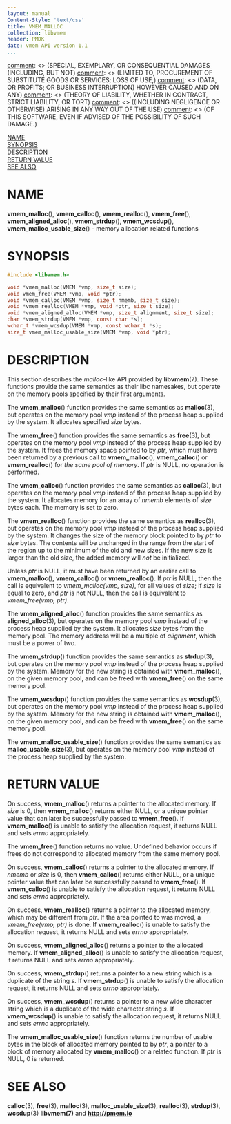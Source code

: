 ```yaml
---
layout: manual
Content-Style: 'text/css'
title: VMEM_MALLOC
collection: libvmem
header: PMDK
date: vmem API version 1.1
...
```


[comment]: <> (Copyright 2017-2018, Intel Corporation)

[comment]: <> (Redistribution and use in source and binary forms, with or without)
[comment]: <> (modification, are permitted provided that the following conditions)
[comment]: <> (are met:)
[comment]: <> (    * Redistributions of source code must retain the above copyright)
[comment]: <> (      notice, this list of conditions and the following disclaimer.)
[comment]: <> (    * Redistributions in binary form must reproduce the above copyright)
[comment]: <> (      notice, this list of conditions and the following disclaimer in)
[comment]: <> (      the documentation and/or other materials provided with the)
[comment]: <> (      distribution.)
[comment]: <> (    * Neither the name of the copyright holder nor the names of its)
[comment]: <> (      contributors may be used to endorse or promote products derived)
[comment]: <> (      from this software without specific prior written permission.)

[comment]: <> (THIS SOFTWARE IS PROVIDED BY THE COPYRIGHT HOLDERS AND CONTRIBUTORS)
[comment]: <> ("AS IS" AND ANY EXPRESS OR IMPLIED WARRANTIES, INCLUDING, BUT NOT)
[comment]: <> (LIMITED TO, THE IMPLIED WARRANTIES OF MERCHANTABILITY AND FITNESS FOR)
[comment]: <> (A PARTICULAR PURPOSE ARE DISCLAIMED. IN NO EVENT SHALL THE COPYRIGHT)
[comment]: <> (OWNER OR CONTRIBUTORS BE LIABLE FOR ANY DIRECT, INDIRECT, INCIDENTAL,)
[comment]: <> (SPECIAL, EXEMPLARY, OR CONSEQUENTIAL DAMAGES (INCLUDING, BUT NOT)
[comment]: <> (LIMITED TO, PROCUREMENT OF SUBSTITUTE GOODS OR SERVICES; LOSS OF USE,)
[comment]: <> (DATA, OR PROFITS; OR BUSINESS INTERRUPTION) HOWEVER CAUSED AND ON ANY)
[comment]: <> (THEORY OF LIABILITY, WHETHER IN CONTRACT, STRICT LIABILITY, OR TORT)
[comment]: <> ((INCLUDING NEGLIGENCE OR OTHERWISE) ARISING IN ANY WAY OUT OF THE USE)
[comment]: <> (OF THIS SOFTWARE, EVEN IF ADVISED OF THE POSSIBILITY OF SUCH DAMAGE.)

[comment]: <> (vmem_malloc.3 -- man page for memory allocation related functions)

[NAME](#name)<br />
[SYNOPSIS](#synopsis)<br />
[DESCRIPTION](#description)<br />
[RETURN VALUE](#return-value)<br />
[SEE ALSO](#see-also)<br />


# NAME #

**vmem_malloc**(), **vmem_calloc**(), **vmem_realloc**(),
**vmem_free**(), **vmem_aligned_alloc**(), **vmem_strdup**(),
**vmem_wcsdup**(), **vmem_malloc_usable_size**() - memory allocation related functions


# SYNOPSIS #

```c
#include <libvmem.h>

void *vmem_malloc(VMEM *vmp, size_t size);
void vmem_free(VMEM *vmp, void *ptr);
void *vmem_calloc(VMEM *vmp, size_t nmemb, size_t size);
void *vmem_realloc(VMEM *vmp, void *ptr, size_t size);
void *vmem_aligned_alloc(VMEM *vmp, size_t alignment, size_t size);
char *vmem_strdup(VMEM *vmp, const char *s);
wchar_t *vmem_wcsdup(VMEM *vmp, const wchar_t *s);
size_t vmem_malloc_usable_size(VMEM *vmp, void *ptr);
```


# DESCRIPTION #

This section describes the *malloc*-like API provided by **libvmem**(7).
These functions provide the same semantics as their libc namesakes,
but operate on the memory pools specified by their first arguments.

The **vmem_malloc**() function provides the same semantics as **malloc**(3),
but operates on the memory pool *vmp* instead of the process heap
supplied by the system. It allocates specified *size* bytes.

The **vmem_free**() function provides the same semantics as **free**(3),
but operates on the memory pool *vmp* instead of the process heap
supplied by the system. It frees the memory space pointed to by *ptr*, which
must have been returned by a previous call to **vmem_malloc**(),
**vmem_calloc**() or **vmem_realloc**() for *the same pool of memory*.
If *ptr* is NULL, no operation is performed.

The **vmem_calloc**() function provides the same semantics as **calloc**(3),
but operates on the memory pool *vmp* instead of the process heap
supplied by the system. It allocates memory for an array of *nmemb* elements of
*size* bytes each. The memory is set to zero.

The **vmem_realloc**() function provides the same semantics as **realloc**(3),
but operates on the memory pool *vmp* instead of the process heap supplied by
the system. It changes the size of the memory block pointed to by *ptr* to
*size* bytes. The contents will be unchanged in the range from the start of the
region up to the minimum of the old and new sizes. If the new size is larger
than the old size, the added memory will *not* be initialized.

Unless *ptr* is NULL, it must have been returned by an earlier call to
**vmem_malloc**(), **vmem_calloc**() or **vmem_realloc**(). If *ptr* is NULL,
then the call is equivalent to *vmem_malloc(vmp, size)*, for all values of
*size*; if *size* is equal to zero, and *ptr* is not NULL, then the call
is equivalent to *vmem_free(vmp, ptr)*.

The **vmem_aligned_alloc**() function provides the same semantics as
**aligned_alloc**(3), but operates on the memory pool *vmp* instead of
the process heap supplied by the system. It allocates *size* bytes from
the memory pool. The memory address will be a multiple of *alignment*,
which must be a power of two.

The **vmem_strdup**() function provides the same semantics as **strdup**(3),
but operates on the memory pool *vmp* instead of the process heap supplied by the
system. Memory for the new string is obtained with **vmem_malloc**(), on the given
memory pool, and can be freed with **vmem_free**() on the same memory pool.

The **vmem_wcsdup**() function provides the same semantics as **wcsdup**(3),
but operates on the memory pool *vmp* instead of the process heap supplied by the
system. Memory for the new string is obtained with **vmem_malloc**(), on the given
memory pool, and can be freed with **vmem_free**() on the same memory pool.

The **vmem_malloc_usable_size**() function provides the same semantics as
**malloc_usable_size**(3), but operates on the memory pool *vmp* instead of the
process heap supplied by the system.


# RETURN VALUE #

On success, **vmem_malloc**() returns a pointer to the allocated memory.
If *size* is 0, then **vmem_malloc**() returns either NULL,
or a unique pointer value that can later be successfully passed to
**vmem_free**(). If **vmem_malloc**() is unable to satisfy the allocation
request, it returns NULL and sets *errno* appropriately.

The **vmem_free**() function returns no value.
Undefined behavior occurs if frees do not correspond to allocated memory
from the same memory pool.

On success, **vmem_calloc**() returns a pointer to the allocated memory. If
*nmemb* or *size* is 0, then **vmem_calloc**() returns either NULL, or a unique
pointer value that can later be successfully passed to **vmem_free**().
If **vmem_calloc**() is unable to satisfy the allocation request, it returns
NULL and sets *errno* appropriately.

On success, **vmem_realloc**() returns a pointer to the allocated memory, which
may be different from *ptr*. If the area pointed to was moved, a
*vmem_free(vmp, ptr)* is done. If **vmem_realloc**() is unable to satisfy the
allocation request, it returns NULL and sets *errno* appropriately.

On success, **vmem_aligned_alloc**() returns a pointer to the allocated memory.
If **vmem_aligned_alloc**() is unable to satisfy the allocation request, it
returns NULL and sets *errno* appropriately.

On success, **vmem_strdup**() returns a pointer to a new string which is a
duplicate of the string *s*. If **vmem_strdup**() is unable to satisfy the
allocation request, it returns NULL and sets *errno* appropriately.

On success, **vmem_wcsdup**() returns a pointer to a new wide character string
which is a duplicate of the wide character string *s*. If **vmem_wcsdup**()
is unable to satisfy the allocation request, it returns NULL and sets *errno*
appropriately.

The **vmem_malloc_usable_size**() function returns the number of usable bytes
in the block of allocated memory pointed to by *ptr*, a pointer to a block of
memory allocated by **vmem_malloc**() or a related function. If *ptr* is NULL,
0 is returned.


# SEE ALSO #

**calloc**(3), **free**(3), **malloc**(3), **malloc_usable_size**(3),
**realloc**(3), **strdup**(3), **wcsdup**(3) **libvmem(7)** and **<http://pmem.io>**
